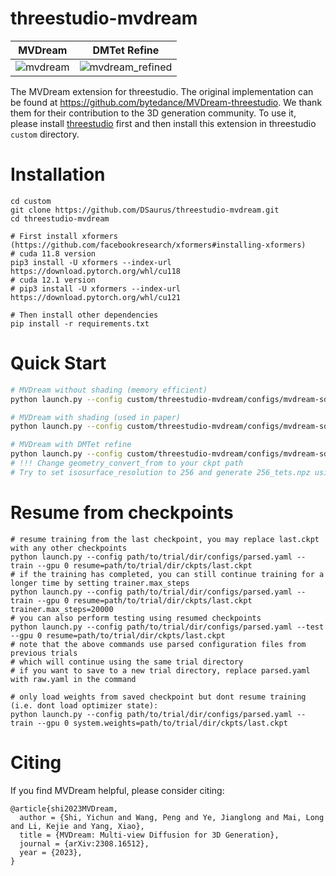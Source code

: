 # threestudio-mvdream
| MVDream | DMTet Refine |
| - | - |
| ![mvdream](https://github.com/huanngzh/threestudio-mvdream/assets/78398294/74246b6a-7c7a-40d5-9d0c-eb5fc79535fe) | ![mvdream_refined](https://github.com/huanngzh/threestudio-mvdream/assets/78398294/1b919fd4-39ca-44e0-abe7-e86a51872525) |

The MVDream extension for threestudio. The original implementation can be found at https://github.com/bytedance/MVDream-threestudio. We thank them for their contribution to the 3D generation community. To use it, please install [threestudio](https://github.com/threestudio-project/threestudio) first and then install this extension in threestudio `custom` directory.

# Installation
```
cd custom
git clone https://github.com/DSaurus/threestudio-mvdream.git
cd threestudio-mvdream

# First install xformers (https://github.com/facebookresearch/xformers#installing-xformers)
# cuda 11.8 version
pip3 install -U xformers --index-url https://download.pytorch.org/whl/cu118
# cuda 12.1 version
# pip3 install -U xformers --index-url https://download.pytorch.org/whl/cu121

# Then install other dependencies
pip install -r requirements.txt
```

# Quick Start
```bash
# MVDream without shading (memory efficient)
python launch.py --config custom/threestudio-mvdream/configs/mvdream-sd21.yaml --train --gpu 0 system.prompt_processor.prompt="an astronaut riding a horse"

# MVDream with shading (used in paper)
python launch.py --config custom/threestudio-mvdream/configs/mvdream-sd21-shading.yaml --train --gpu 0 system.prompt_processor.prompt="an astronaut riding a horse"

# MVDream with DMTet refine
python launch.py --config custom/threestudio-mvdream/configs/mvdream-sd21-refine.yaml --train --gpu 0 system.prompt_processor.prompt="an astronaut riding a horse" system.geometry_convert_from=outputs/mvdream-sd21-rescale0.5-shading/an_astronaut_riding_a_horse@20231226-141418/ckpts/last.ckpt
# !!! Change geometry_convert_from to your ckpt path
# Try to set isosurface_resolution to 256 and generate 256_tets.npz using load/tets/generate_tets.py for better refinement.
```

# Resume from checkpoints
```
# resume training from the last checkpoint, you may replace last.ckpt with any other checkpoints
python launch.py --config path/to/trial/dir/configs/parsed.yaml --train --gpu 0 resume=path/to/trial/dir/ckpts/last.ckpt
# if the training has completed, you can still continue training for a longer time by setting trainer.max_steps
python launch.py --config path/to/trial/dir/configs/parsed.yaml --train --gpu 0 resume=path/to/trial/dir/ckpts/last.ckpt trainer.max_steps=20000
# you can also perform testing using resumed checkpoints
python launch.py --config path/to/trial/dir/configs/parsed.yaml --test --gpu 0 resume=path/to/trial/dir/ckpts/last.ckpt
# note that the above commands use parsed configuration files from previous trials
# which will continue using the same trial directory
# if you want to save to a new trial directory, replace parsed.yaml with raw.yaml in the command

# only load weights from saved checkpoint but dont resume training (i.e. dont load optimizer state):
python launch.py --config path/to/trial/dir/configs/parsed.yaml --train --gpu 0 system.weights=path/to/trial/dir/ckpts/last.ckpt
```

# Citing

If you find MVDream helpful, please consider citing:

```
@article{shi2023MVDream,
  author = {Shi, Yichun and Wang, Peng and Ye, Jianglong and Mai, Long and Li, Kejie and Yang, Xiao},
  title = {MVDream: Multi-view Diffusion for 3D Generation},
  journal = {arXiv:2308.16512},
  year = {2023},
}
```
